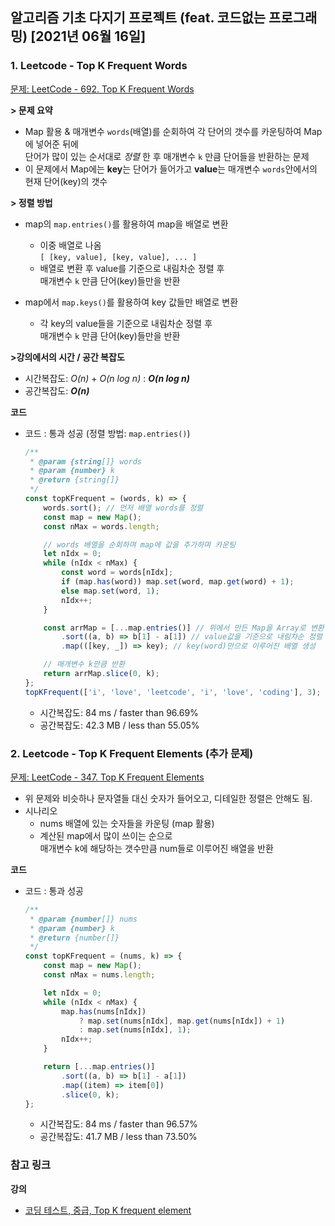 ## 알고리즘 기초 다지기 프로젝트 (feat. 코드없는 프로그래밍) [2021년 06월 16일]

### **1.** Leetcode - Top K Frequent Words

[문제: LeetCode - 692. Top K Frequent Words](https://leetcode.com/problems/top-k-frequent-words/)

**> 문제 요약**

-   Map 활용 & 매개변수 `words`(배열)를 순회하여 각 단어의 갯수를 카운팅하여 Map에 넣어준 뒤에  
     단어가 많이 있는 순서대로 _정렬_ 한 후 매개변수 `k` 만큼 단어들을 반환하는 문제
-   이 문제에서 Map에는 **key**는 단어가 들어가고 **value**는 매개변수 `words`안에서의 현재 단어(key)의 갯수

**> 정렬 방법**

-   map의 `map.entries()`를 활용하여 map을 배열로 변환

    -   이중 배열로 나옴  
        `[ [key, value], [key, value], ... ]`
    -   배열로 변환 후 value를 기준으로 내림차순 정렬 후  
        매개변수 `k` 만큼 단어(key)들만을 반환

-   map에서 `map.keys()`를 활용하여 key 값들만 배열로 변환
    -   각 key의 value들을 기준으로 내림차순 정렬 후  
        매개변수 `k` 만큼 단어(key)들만을 반환

**>강의에서의 시간 / 공간 복잡도**

-   시간복잡도: _O(n)_ + _O(n log n)_ : **_O(n log n)_**
-   공간복잡도: **_O(n)_**

**코드**

-   코드 : 통과 성공 (정렬 방법: `map.entries()`)

    ```js
    /**
     * @param {string[]} words
     * @param {number} k
     * @return {string[]}
     */
    const topKFrequent = (words, k) => {
        words.sort(); // 먼저 배열 words를 정렬
        const map = new Map();
        const nMax = words.length;

        // words 배열을 순회하며 map에 값을 추가하며 카운팅
        let nIdx = 0;
        while (nIdx < nMax) {
            const word = words[nIdx];
            if (map.has(word)) map.set(word, map.get(word) + 1);
            else map.set(word, 1);
            nIdx++;
        }

        const arrMap = [...map.entries()] // 위에서 만든 Map을 Array로 변환
            .sort((a, b) => b[1] - a[1]) // value값을 기준으로 내림차순 정렬
            .map(([key, _]) => key); // key(word)만으로 이루어진 배열 생성

        // 매개변수 k만큼 반환
        return arrMap.slice(0, k);
    };
    topKFrequent(['i', 'love', 'leetcode', 'i', 'love', 'coding'], 3); // ["i","love","coding"]
    ```

    -   시간복잡도: 84 ms / faster than 96.69%
    -   공간복잡도: 42.3 MB / less than 55.05%

### **2.** Leetcode - Top K Frequent Elements (추가 문제)

[문제: LeetCode - 347. Top K Frequent Elements](https://leetcode.com/problems/top-k-frequent-elements/)

-   위 문제와 비슷하나 문자열들 대신 숫자가 들어오고, 디테일한 정렬은 안해도 됨.
-   시나리오
    -   nums 배열에 있는 숫자들을 카운팅 (map 활용)
    -   계산된 map에서 많이 쓰이는 순으로  
         매개변수 k에 해당하는 갯수만큼 num들로 이루어진 배열을 반환

**코드**

-   코드 : 통과 성공

    ```js
    /**
     * @param {number[]} nums
     * @param {number} k
     * @return {number[]}
     */
    const topKFrequent = (nums, k) => {
        const map = new Map();
        const nMax = nums.length;

        let nIdx = 0;
        while (nIdx < nMax) {
            map.has(nums[nIdx])
                ? map.set(nums[nIdx], map.get(nums[nIdx]) + 1)
                : map.set(nums[nIdx], 1);
            nIdx++;
        }

        return [...map.entries()]
            .sort((a, b) => b[1] - a[1])
            .map((item) => item[0])
            .slice(0, k);
    };
    ```

    -   시간복잡도: 84 ms / faster than 96.57%
    -   공간복잡도: 41.7 MB / less than 73.50%

### **참고 링크**

**강의**

-   [코딩 테스트, 중급, Top K frequent element](https://youtu.be/6CD5EzjCZPA)
